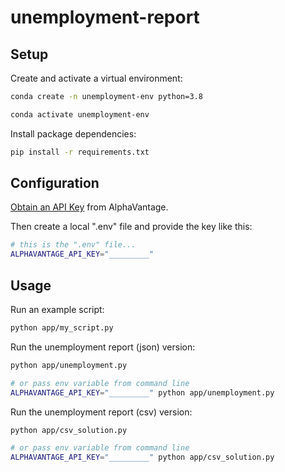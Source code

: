 # unemployment-report

## Setup

Create and activate a virtual environment:

```sh
conda create -n unemployment-env python=3.8

conda activate unemployment-env
```

Install package dependencies:

```sh
pip install -r requirements.txt
```

## Configuration

[Obtain an API Key](https://www.alphavantage.co/support/#api-key) from AlphaVantage.

Then create a local ".env" file and provide the key like this:

```sh
# this is the ".env" file...
ALPHAVANTAGE_API_KEY="_________"
```

## Usage

Run an example script:

```sh
python app/my_script.py
```

Run the unemployment report (json) version:

```sh
python app/unemployment.py

# or pass env variable from command line
ALPHAVANTAGE_API_KEY="_________" python app/unemployment.py
```

Run the unemployment report (csv) version:

```sh
python app/csv_solution.py

# or pass env variable from command line
ALPHAVANTAGE_API_KEY="_________" python app/csv_solution.py
```
